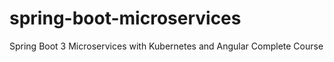 # spring-boot-microservices
Spring Boot 3 Microservices with Kubernetes and Angular Complete Course
